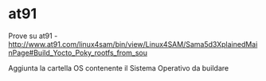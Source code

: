 # at91
Prove su at91 - http://www.at91.com/linux4sam/bin/view/Linux4SAM/Sama5d3XplainedMainPage#Build_Yocto_Poky_rootfs_from_sou

Aggiunta la cartella OS contenente il Sistema Operativo da buildare
